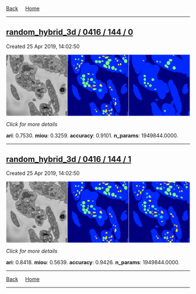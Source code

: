 
[Back](..)&nbsp;&nbsp;&nbsp;&nbsp;&nbsp;[Home](https://leapmanlab.github.io/snapshots)

---

<div class="summary"><a href="0"><h2>random_hybrid_3d / 0416 / 144 / 0</h2></a><p>Created 25 Apr 2019, 14:02:50
</p><a href="0"><img src="0/media/summary.png" align="center"></a><p>
<i>Click for more details</i>
</p></div>

**ari**: 0.7530. **miou**: 0.3259. **accuracy**: 0.9101. **n_params**: 1949844.0000. 

---

<div class="summary"><a href="1"><h2>random_hybrid_3d / 0416 / 144 / 1</h2></a><p>Created 25 Apr 2019, 14:02:50
</p><a href="1"><img src="1/media/summary.png" align="center"></a><p>
<i>Click for more details</i>
</p></div>

**ari**: 0.8418. **miou**: 0.5639. **accuracy**: 0.9426. **n_params**: 1949844.0000. 

---

[Back](..)&nbsp;&nbsp;&nbsp;&nbsp;&nbsp;[Home](https://leapmanlab.github.io/snapshots)

---